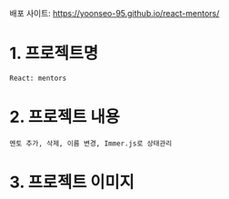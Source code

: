 배포 사이트: https://yoonseo-95.github.io/react-mentors/

# 1. 프로젝트명

    React: mentors

# 2. 프로젝트 내용

    멘토 추가, 삭제, 이름 변경, Immer.js로 상태관리

# 3. 프로젝트 이미지
